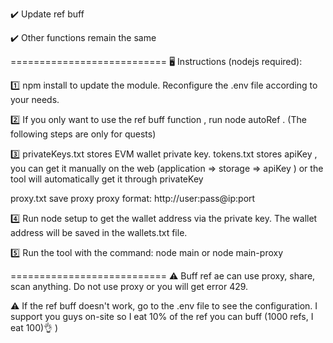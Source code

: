 ✔️ Update ref buff

✔️ Other functions remain the same

===========================
🖥 Instructions (nodejs required):

1️⃣ npm install to update the module. Reconfigure the .env file according to your needs.

2️⃣ If you only want to use the ref buff function , run node autoRef . (The following steps are only for quests)

3️⃣ privateKeys.txt stores EVM wallet private key. tokens.txt stores apiKey , you can get it manually on the web (application => storage => apiKey ) or the tool will automatically get it through privateKey

proxy.txt save proxy proxy format: http://user:pass@ip:port

4️⃣ Run node setup to get the wallet address via the private key. The wallet address will be saved in the wallets.txt file.

5️⃣ Run the tool with the command: node main or node main-proxy

===========================
⚠️ Buff ref ae can use proxy, share, scan anything. Do not use proxy or you will get error 429.

⚠️ If the ref buff doesn't work, go to the .env file to see the configuration. I support you guys on-site so I eat 10% of the ref you can buff (1000 refs, I eat 100)👌 )
